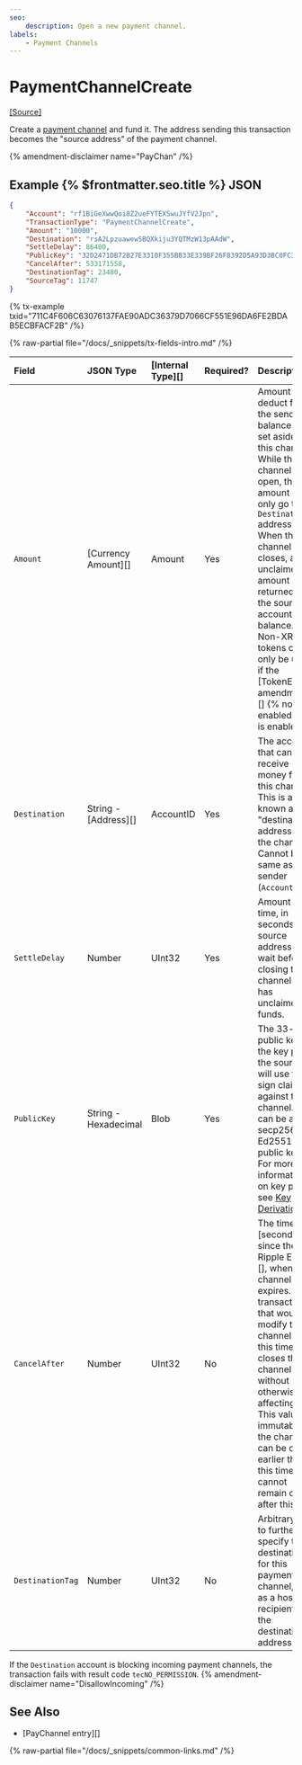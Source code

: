 ```yaml
---
seo:
    description: Open a new payment channel.
labels:
    - Payment Channels
---
```

# PaymentChannelCreate
[[Source]](https://github.com/XRPLF/rippled/blob/master/src/xrpld/app/tx/detail/PayChan.cpp "Source")

Create a [payment channel](../../../../concepts/payment-types/payment-channels.md) and fund it. The address sending this transaction becomes the "source address" of the payment channel.

{% amendment-disclaimer name="PayChan" /%}

## Example {% $frontmatter.seo.title %} JSON

```json
{
    "Account": "rf1BiGeXwwQoi8Z2ueFYTEXSwuJYfV2Jpn",
    "TransactionType": "PaymentChannelCreate",
    "Amount": "10000",
    "Destination": "rsA2LpzuawewSBQXkiju3YQTMzW13pAAdW",
    "SettleDelay": 86400,
    "PublicKey": "32D2471DB72B27E3310F355BB33E339BF26F8392D5A93D3BC0FC3B566612DA0F0A",
    "CancelAfter": 533171558,
    "DestinationTag": 23480,
    "SourceTag": 11747
}
```

{% tx-example txid="711C4F606C63076137FAE90ADC36379D7066CF551E96DA6FE2BDAB5ECBFACF2B" /%}

{% raw-partial file="/docs/_snippets/tx-fields-intro.md" /%}


| Field            | JSON Type            | [Internal Type][] | Required? | Description |
|:-----------------|:---------------------|:------------------|:----------|:------------|
| `Amount`         | [Currency Amount][]  | Amount            | Yes       | Amount to deduct from the sender's balance and set aside in this channel. While the channel is open, the amount can only go to the `Destination` address. When the channel closes, any unclaimed amount is returned to the source account's balance. Non-XRP tokens can only be used if the [TokenEscrow amendment][] {% not-enabled /%} is enabled. |
| `Destination`    | String - [Address][] | AccountID         | Yes       | The account that can receive money from this channel. This is also known as the "destination address" for the channel. Cannot be the same as the sender (`Account`). |
| `SettleDelay`    | Number               | UInt32            | Yes       | Amount of time, in seconds, the source address must wait before closing the channel if it has unclaimed funds. |
| `PublicKey`      | String - Hexadecimal | Blob              | Yes       | The 33-byte public key of the key pair the source will use to sign claims against this channel. This can be any secp256k1 or Ed25519 public key. For more information on key pairs, see [Key Derivation](../../../../concepts/accounts/cryptographic-keys.md#key-derivation) <!-- STYLE_OVERRIDE: will --> |
| `CancelAfter`    | Number               | UInt32            | No        | The time, in [seconds since the Ripple Epoch][], when this channel expires. Any transaction that would modify the channel after this time closes the channel without otherwise affecting it. This value is immutable; the channel can be closed earlier than this time but cannot remain open after this time. |
| `DestinationTag` | Number               | UInt32            | No        | Arbitrary tag to further specify the destination for this payment channel, such as a hosted recipient at the destination address. |

If the `Destination` account is blocking incoming payment channels, the transaction fails with result code `tecNO_PERMISSION`. {% amendment-disclaimer name="DisallowIncoming" /%}

## See Also

- [PayChannel entry][]

{% raw-partial file="/docs/_snippets/common-links.md" /%}
